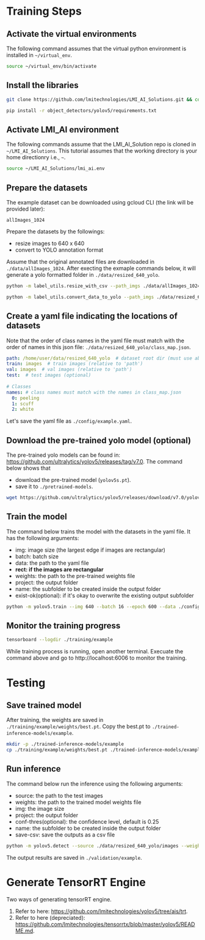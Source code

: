 # Training Steps
## Activate the virtual environments
The following command assumes that the virtual python environment is installed in `~/virtual_env`.

```bash
source ~/virtual_env/bin/activate
```

## Install the libraries
```bash
git clone https://github.com/lmitechnologies/LMI_AI_Solutions.git && cd LMI_AI_Solutions && git submodule update --init object_detectors/yolov5

pip install -r object_detectors/yolov5/requirements.txt
```

## Activate LMI_AI environment
The following commands assume that the LMI_AI_Solution repo is cloned in `~/LMI_AI_Solutions`. This tutorial assumes that the working directory is your home directionry i.e., `~`.

```bash
source ~/LMI_AI_Solutions/lmi_ai.env
```

## Prepare the datasets
The example dataset can be downloaded using gcloud CLI (the link will be provided later):
```
allImages_1024
```

Prepare the datasets by the followings:
- resize images to 640 x 640
- convert to YOLO annotation format

Assume that the original annotated files are downloaded in `./data/allImages_1024`. After execting the exmaple commands below, it will generate a yolo formatted folder in `./data/resized_640_yolo`.

```bash
python -m label_utils.resize_with_csv --path_imgs ./data/allImages_1024 --out_imsz 640,640 --path_out ./data/resized_640

python -m label_utils.convert_data_to_yolo --path_imgs ./data/resized_640 --path_out ./data/resized_640_yolo
```

## Create a yaml file indicating the locations of datasets
Note that the order of class names in the yaml file must match with the order of names in this json file: `./data/resized_640_yolo/class_map.json`.
```yaml
path: /home/user/data/resized_640_yolo  # dataset root dir (must use absolute path!)
train: images  # train images (relative to 'path')
val: images  # val images (relative to 'path')
test:  # test images (optional)
 
# Classes
names: # class names must match with the names in class_map.json
  0: peeling
  1: scuff
  2: white
```
Let's save the yaml file as `./config/example.yaml`.

## Download the pre-trained yolo model (optional)
The pre-trained yolo models can be found in: https://github.com/ultralytics/yolov5/releases/tag/v7.0. 
The command below shows that 
- download the pre-trained model (`yolov5s.pt`).
- save it to `./pretrained-models`.

```bash
wget https://github.com/ultralytics/yolov5/releases/download/v7.0/yolov5s.pt -P ./pretrained-models
```

## Train the model
The command below trains the model with the datasets in the yaml file. It has the following arguments:
- img: image size (the largest edge if images are rectangular)
- batch: batch size
- data: the path to the yaml file
- **rect: if the images are rectangular**
- weights: the path to the pre-trained weights file
- project: the output folder
- name: the subfolder to be created inside the output folder
- exist-ok(optional): if it's okay to overwrite the existing output subfolder

```bash
python -m yolov5.train --img 640 --batch 16 --epoch 600 --data ./config/example.yaml --weights ./pretrained-models/yolov5s.pt --project ./training --name example --exist-ok
```

## Monitor the training progress
```bash
tensorboard --logdir ./training/example
```
While training process is running, open another terminal.
Execuate the command above and go to http://localhost:6006 to monitor the training.


# Testing
## Save trained model
After training, the weights are saved in `./training/example/weights/best.pt`. Copy the best.pt to `./trained-inference-models/example`.

```bash
mkdir -p ./trained-inference-models/example
cp ./training/example/weights/best.pt ./trained-inference-models/example
```

## Run inference
The command below run the inference using the following arguments:
- source: the path to the test images
- weights: the path to the trained model weights file
- img: the image size
- project: the output folder
- conf-thres(optional): the confidence level, default is 0.25
- name: the subfolder to be created inside the output folder
- save-csv: save the outputs as a csv file

```bash
python -m yolov5.detect --source ./data/resized_640_yolo/images --weights ./trained-inference-models/example/best.pt --img 640 --project ./validation --name example --save-csv
```
The output results are saved in `./validation/example`.

# Generate TensorRT Engine
Two ways of generating tensorRT engine.
1. Refer to here: https://github.com/lmitechnologies/yolov5/tree/ais/trt.
2. Refer to here (depreciated): https://github.com/lmitechnologies/tensorrtx/blob/master/yolov5/README.md.   
